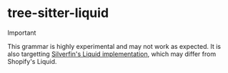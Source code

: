 # tree-sitter-liquid

> [!IMPORTANT]
> This grammar is highly experimental and may not work as expected.
> It is also targetting [Silverfin's Liquid implementation](https://developer.silverfin.com/docs/where-to-start), which may differ from Shopify's Liquid.


